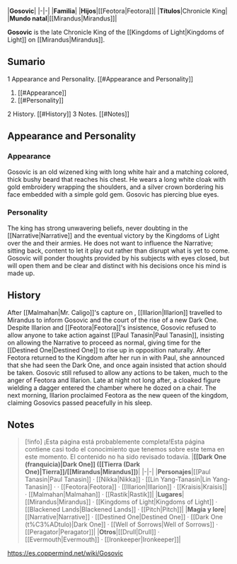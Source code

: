 |**Gosovic**|
|-|-|
|**Familia**|
|**Hijos**|[[Feotora\|Feotora]]|
|**Títulos**|Chronicle King|
|**Mundo natal**|[[Mirandus\|Mirandus]]|

**Gosovic** is the late Chronicle King of the [[Kingdoms of Light\|Kingdoms of Light]] on [[Mirandus\|Mirandus]].

## Sumario

1 Appearance and Personality. [[#Appearance and Personality]] 

1. [[#Appearance]] 
1. [[#Personality]] 


2 History. [[#History]] 
3 Notes. [[#Notes]] 


## Appearance and Personality
### Appearance
Gosovic is an old wizened king with long white hair and a matching colored, thick bushy beard that reaches his chest. He wears a long white cloak with gold embroidery wrapping the shoulders, and a silver crown bordering his face embedded with a simple gold gem. Gosovic has piercing blue eyes.

### Personality
The king has strong unwavering beliefs, never doubting in the [[Narrative\|Narrative]] and the eventual victory by the Kingdoms of Light over the  and their armies. He does not want to influence the Narrative; sitting back, content to let it play out rather than disrupt what is yet to come. Gosovic will ponder thoughts provided by his subjects with eyes closed, but will open them and be clear and distinct with his decisions once his mind is made up.

## History
After [[Malmahan\|Mr. Caligo]]'s capture on , [[Illarion\|Illarion]] travelled to Mirandus to inform Gosovic and the court of the rise of a new Dark One. Despite Illarion and [[Feotora\|Feotora]]'s insistence, Gosovic refused to allow anyone to take action against [[Paul Tanasin\|Paul Tanasin]], insisting on allowing the Narrative to proceed as normal, giving time for the [[Destined One\|Destined One]] to rise up in opposition naturally.
After Feotora returned to the Kingdom after her run in with Paul, she announced that she had seen the Dark One, and once again insisted that action should be taken. Gosovic still refused to allow any actions to be taken, much to the anger of Feotora and Illarion. Late at night not long after, a cloaked figure wielding a dagger entered the chamber where he dozed on a chair. The next morning, Illarion proclaimed Feotora as the new queen of the kingdom, claiming Gosovics passed peacefully in his sleep.

## Notes

> [!info] ¡Esta página está probablemente completa!Esta página contiene casi todo el conocimiento que tenemos sobre este tema en este momento.
El contenido no ha sido revisado todavía.
|**[[Dark One (franquicia)\|Dark One]] ([[Tierra (Dark One)\|Tierra]]/[[Mirandus\|Mirandus]])**|
|-|-|
|**Personajes**|[[Paul Tanasin\|Paul Tanasin]] · [[Nikka\|Nikka]] · [[Lin Yang-Tanasin\|Lin Yang-Tanasin]] ·  · [[Feotora\|Feotora]] · [[Illarion\|Illarion]] · [[Kraisis\|Kraisis]] · [[Malmahan\|Malmahan]] · [[Rastik\|Rastik]]|
|**Lugares**|[[Mirandus\|Mirandus]] · [[Kingdoms of Light\|Kingdoms of Light]] · [[Blackened Lands\|Blackened Lands]] · [[Pitch\|Pitch]]|
|**Magia y lore**|[[Narrative\|Narrative]] · [[Destined One\|Destined One]] · [[Dark One (t%C3%ADtulo)\|Dark One]] · [[Well of Sorrows\|Well of Sorrows]] · [[Peragator\|Peragator]]|
|**Otros**|[[Drull\|Drull]] · [[Evermouth\|Evermouth]] · [[Ironkeeper\|Ironkeeper]]|



https://es.coppermind.net/wiki/Gosovic